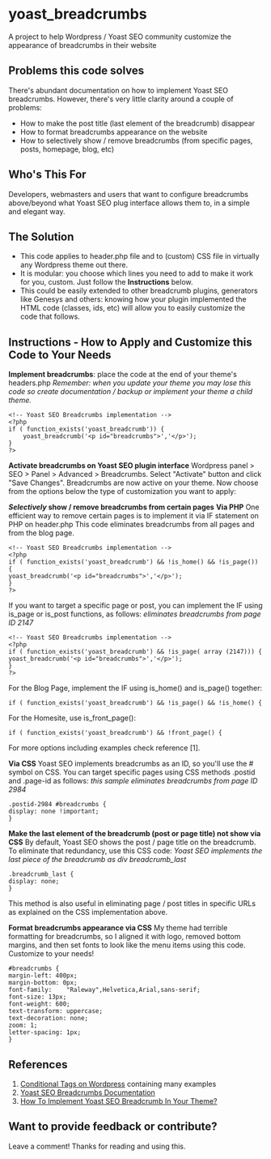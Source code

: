 # yoast_breadcrumbs
A project to help Wordpress / Yoast SEO community customize the appearance of breadcrumbs in their website

## Problems this code solves
There's abundant documentation on how to implement Yoast SEO breadcrumbs. However, there's very little clarity around a couple of problems:
* How to make the post title (last element of the breadcrumb) disappear
* How to format breadcrumbs appearance on the website
* How to selectively show / remove breadcrumbs (from specific pages, posts, homepage, blog, etc) 

## Who's This For
Developers, webmasters and users that want to configure breadcrumbs above/beyond what Yoast SEO plug interface allows them to, in a simple and elegant way.

## The Solution
* This code applies to header.php file and to (custom) CSS file in virtually any Wordpress theme out there.
* It is modular: you choose which lines you need to add to make it work for you, custom. Just follow the **Instructions** below.
* This could be easily extended to other breadcrumb plugins, generators like Genesys and others: knowing how your plugin implemented the HTML code (classes, ids, etc) will allow you to easily customize the code that follows.

## Instructions - How to Apply and Customize this Code to Your Needs
**Implement breadcrumbs**: place the code at the end of your theme's headers.php
_Remember: when you update your theme you may lose this code so create documentation / backup or implement your theme a child theme._ 

```
<!-- Yoast SEO Breadcrumbs implementation -->
<?php
if ( function_exists('yoast_breadcrumb')) {
	yoast_breadcrumb('<p id="breadcrumbs">','</p>');
}
?> 
```

**Activate breadcrumbs on Yoast SEO plugin interface**
Wordpress panel > SEO > Panel > Advanced > Breadcrumbs. Select "Activate" button and click "Save Changes".
Breadcrumbs are now active on your theme. 
Now choose from the options below the type of customization you want to apply:

**_Selectively_ show / remove breadcrumbs from certain pages**
**Via PHP**
One efficient way to remove certain pages is to implement it via IF statement on PHP on header.php
This code eliminates breadcrumbs from all pages and from the blog page.

```
<!-- Yoast SEO Breadcrumbs implementation -->
<?php
if ( function_exists('yoast_breadcrumb') && !is_home() && !is_page()) {
yoast_breadcrumb('<p id="breadcrumbs">','</p>');
}
?> 
```
If you want to target a specific page or post, you can implement the IF using is_page or is_post functions, as follows:
_eliminates breadcrumbs from page ID 2147_
        
```
<!-- Yoast SEO Breadcrumbs implementation -->
<?php
if ( function_exists('yoast_breadcrumb') && !is_page( array (2147))) {
yoast_breadcrumb('<p id="breadcrumbs">','</p>');
}
?> 
``` 
For the Blog Page, implement the IF using is_home() and is_page() together:
```
if ( function_exists('yoast_breadcrumb') && !is_page() && !is_home() {
```
For the Homesite, use is_front_page():
```
if ( function_exists('yoast_breadcrumb') && !front_page() {
```
For more options including examples check reference [1].
                
**Via CSS**
Yoast SEO implements breadcrumbs as an ID, so you'll use the # symbol on CSS. You can target specific pages using CSS methods .postid and .page-id as follows: 
_this sample eliminates breadcrumbs from page ID 2984_
```
.postid-2984 #breadcrumbs {
display: none !important;
} 
```
        
**Make the last element of the breadcrumb (post or page title) not show via CSS**
By default, Yoast SEO shows the post / page title on the breadcrumb. To eliminate that redundancy, use this CSS code:
_Yoast SEO implements the last piece of the breadcrumb as div breadcrumb_last_
```
.breadcrumb_last {
display: none;
} 
```
This method is also useful in eliminating page / post titles in specific URLs as explained on the CSS implementation above.
    
**Format breadcrumbs appearance via CSS**
My theme had terrible formatting for breadcrumbs, so I aligned it with logo, removed bottom margins, and then set fonts to look like the menu items using this code. Customize to your needs!
```
#breadcrumbs {
margin-left: 400px;
margin-bottom: 0px;
font-family:	"Raleway",Helvetica,Arial,sans-serif;
font-size: 13px;
font-weight: 600;
text-transform: uppercase;
text-decoration: none;
zoom: 1;
letter-spacing: 1px;
}
```

## References
1. [Conditional Tags on Wordpress](https://codex.wordpress.org/Conditional_Tags) containing many examples
1. [Yoast SEO Breadcrumbs Documentation](https://yoast.com/breadcrumbs-seo/)
1. [How To Implement Yoast SEO Breadcrumb In Your Theme?](https://napitwptech.com/tutorial/wordpress-development/how-to-implement-yoast-seo-breadcrumb-in-your-theme/)

## Want to provide feedback or contribute?
Leave a comment! Thanks for reading and using this.
